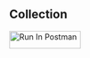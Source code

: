 ## Collection

[<img src="https://run.pstmn.io/button.svg" alt="Run In Postman" style="width: 128px; height: 32px;">](https://app.getpostman.com/run-collection/31379261-86b37105-9530-4549-bd10-cdd4c915b0ef?action=collection%2Ffork&source=rip_markdown&collection-url=entityId%3D31379261-86b37105-9530-4549-bd10-cdd4c915b0ef%26entityType%3Dcollection%26workspaceId%3D392c3a34-1b4e-4f04-8e66-5ff0349ba141)
